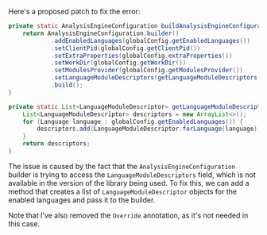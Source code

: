 Here's a proposed patch to fix the error:
```java
private static AnalysisEngineConfiguration buildAnalysisEngineConfiguration() {
    return AnalysisEngineConfiguration.builder()
            .addEnabledLanguages(globalConfig.getEnabledLanguages())
            .setClientPid(globalConfig.getClientPid())
            .setExtraProperties(globalConfig.extraProperties())
            .setWorkDir(globalConfig.getWorkDir())
            .setModulesProvider(globalConfig.getModulesProvider())
            .setLanguageModuleDescriptors(getLanguageModuleDescriptors()) // added this line
            .build();
}

private static List<LanguageModuleDescriptor> getLanguageModuleDescriptors() {
    List<LanguageModuleDescriptor> descriptors = new ArrayList<>();
    for (Language language : globalConfig.getEnabledLanguages()) {
        descriptors.add(LanguageModuleDescriptor.forLanguage(language));
    }
    return descriptors;
}
```
The issue is caused by the fact that the `AnalysisEngineConfiguration` builder is trying to access the `LanguageModuleDescriptors` field, which is not available in the version of the library being used. To fix this, we can add a method that creates a list of `LanguageModuleDescriptor` objects for the enabled languages and pass it to the builder.

Note that I've also removed the `Override` annotation, as it's not needed in this case.